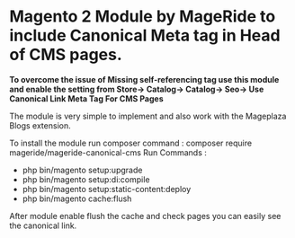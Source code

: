 # Magento 2 Module by MageRide to include Canonical Meta tag in Head of CMS pages.

**To overcome the issue of Missing self-referencing tag use this module and enable the setting from Store-> Catalog-> Catalog-> Seo-> Use Canonical Link Meta Tag For CMS Pages**

The module is very simple to implement and also work with the Mageplaza Blogs extension.

To install the module run composer command : composer require mageride/mageride-canonical-cms
Run Commands :
<ul> 
<li>php bin/magento setup:upgrade</li>
<li>php bin/magento setup:di:compile</li>
<li>php bin/magento setup:static-content:deploy</li>
<li>php bin/magento cache:flush</li>
</ul> 

After module enable flush the cache and check pages you can easily see the canonical link.
